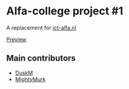 # Alfa-college project #1
A replacement for [ict-alfa.nl](https://www.ict-alfa.nl)

[Preview](https://htmlpreview.github.io/?https://github.com/DuskM/alfa/blob/master/html/html%20alfa%20ict.html)

## Main contributors
- [DuskM](https://github.com/DuskM)
- [MightyMurk](https://github.com/MightyMurk)
